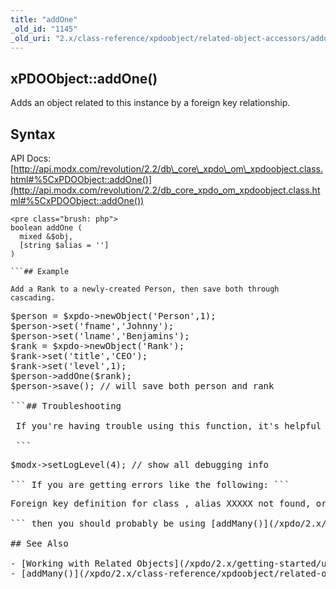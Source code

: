 ```yaml
---
title: "addOne"
_old_id: "1145"
_old_uri: "2.x/class-reference/xpdoobject/related-object-accessors/addone"
---
```


## xPDOObject::addOne()

 Adds an object related to this instance by a foreign key relationship.

## Syntax

 API Docs: [http://api.modx.com/revolution/2.2/db\_core\_xpdo\_om\_xpdoobject.class.html#%5CxPDOObject::addOne()](http://api.modx.com/revolution/2.2/db_core_xpdo_om_xpdoobject.class.html#%5CxPDOObject::addOne())

 ```
<pre class="brush: php">
boolean addOne (
   mixed &$obj,
   [string $alias = '']
)

```## Example

 Add a Rank to a newly-created Person, then save both through cascading.

 ```
<pre class="brush: php">
$person = $xpdo->newObject('Person',1);
$person->set('fname','Johnny');
$person->set('lname','Benjamins');
$rank = $xpdo->newObject('Rank');
$rank->set('title','CEO');
$rank->set('level',1);
$person->addOne($rank);
$person->save(); // will save both person and rank

```## Troubleshooting

 If you're having trouble using this function, it's helpful to increase the logging level:

 ```
<pre class="brush: php">
$modx->setLogLevel(4); // show all debugging info

``` If you are getting errors like the following: ```
<pre class="brush: php">
Foreign key definition for class , alias XXXXX not found, or cardinality is not 'one'.

``` then you should probably be using [addMany()](/xpdo/2.x/class-reference/xpdoobject/related-object-accessors/addmany) instead. Check your XML schema file for the object which is attempting to run addOne and verify that the relationship to the object you are trying to add is defined with cardinality="one".

## See Also

- [Working with Related Objects](/xpdo/2.x/getting-started/using-your-xpdo-model/working-with-related-objects "Working with Related Objects")
- [addMany()](/xpdo/2.x/class-reference/xpdoobject/related-object-accessors/addmany)